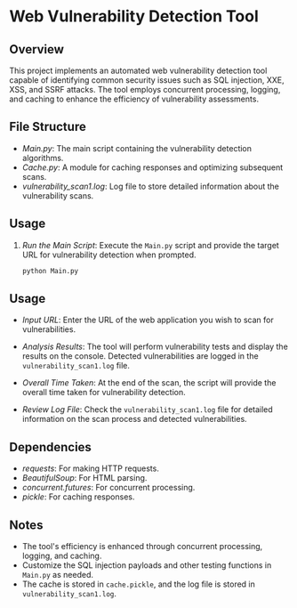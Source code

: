 # Web Vulnerability Detection Tool

## Overview

This project implements an automated web vulnerability detection tool capable of identifying common security issues such as SQL injection, XXE, XSS, and SSRF attacks. The tool employs concurrent processing, logging, and caching to enhance the efficiency of vulnerability assessments.

## File Structure

- *Main.py*: The main script containing the vulnerability detection algorithms.
- *Cache.py*: A module for caching responses and optimizing subsequent scans.
- *vulnerability_scan1.log*: Log file to store detailed information about the vulnerability scans.

## Usage

1. *Run the Main Script*: Execute the `Main.py` script and provide the target URL for vulnerability detection when prompted.

   ```bash
   python Main.py
## Usage

- *Input URL*: Enter the URL of the web application you wish to scan for vulnerabilities.

- *Analysis Results*: The tool will perform vulnerability tests and display the results on the console. Detected vulnerabilities are logged in the `vulnerability_scan1.log` file.

- *Overall Time Taken*: At the end of the scan, the script will provide the overall time taken for vulnerability detection.

- *Review Log File*: Check the `vulnerability_scan1.log` file for detailed information on the scan process and detected vulnerabilities.

## Dependencies

- *requests*: For making HTTP requests.
- *BeautifulSoup*: For HTML parsing.
- *concurrent.futures*: For concurrent processing.
- *pickle*: For caching responses.

## Notes

- The tool's efficiency is enhanced through concurrent processing, logging, and caching.
- Customize the SQL injection payloads and other testing functions in `Main.py` as needed.
- The cache is stored in `cache.pickle`, and the log file is stored in `vulnerability_scan1.log`.
